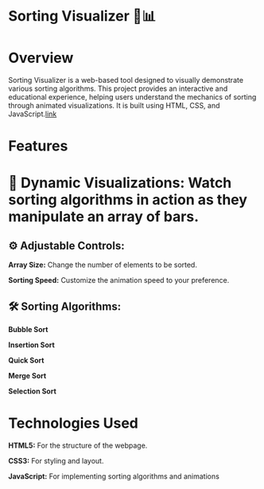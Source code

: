 # Sorting Visualizer 🎨📊
# Overview
Sorting Visualizer is a web-based tool designed to visually demonstrate various sorting algorithms. This project provides an interactive and educational experience, helping users understand the mechanics of sorting through animated visualizations. It is built using HTML, CSS, and JavaScript.[link]([http://127.0.0.1:5500/index.html](https://sureshaanjana.github.io/Sorting_Visualizer/))

# Features
# 🎨 Dynamic Visualizations: Watch sorting algorithms in action as they manipulate an array of bars.
## ⚙️ Adjustable Controls:
**Array Size:** Change the number of elements to be sorted.

**Sorting Speed:** Customize the animation speed to your preference.
## 🛠️ Sorting Algorithms:

**Bubble Sort**

**Insertion Sort**

**Quick Sort**

**Merge Sort**

**Selection Sort**

# Technologies Used
**HTML5:** For the structure of the webpage.

**CSS3:** For styling and layout.

**JavaScript:** For implementing sorting algorithms and animations
